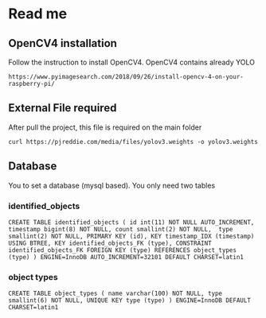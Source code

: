 # Read me
## OpenCV4 installation
Follow the instruction to install OpenCV4. OpenCV4 contains already YOLO

`
https://www.pyimagesearch.com/2018/09/26/install-opencv-4-on-your-raspberry-pi/
`


## External File required 
After pull the project, this file is required on the main folder


`
curl https://pjreddie.com/media/files/yolov3.weights -o yolov3.weights
`

## Database
You to set a database (mysql based). You only need two tables


### identified_objects
`
CREATE TABLE identified_objects (
  id int(11) NOT NULL AUTO_INCREMENT,  
  timestamp bigint(8) NOT NULL,
  count smallint(2) NOT NULL, 
  type smallint(2) NOT NULL,
  PRIMARY KEY (id),
  KEY timestamp_IDX (timestamp) USING BTREE,
  KEY identified_objects_FK (type),
  CONSTRAINT identified_objects_FK FOREIGN KEY (type) REFERENCES object_types (type)
) ENGINE=InnoDB AUTO_INCREMENT=32101 DEFAULT CHARSET=latin1
`


### object types
`
CREATE TABLE object_types (
  name varchar(100) NOT NULL,
  type smallint(6) NOT NULL,
  UNIQUE KEY type (type)
) ENGINE=InnoDB DEFAULT CHARSET=latin1
`
